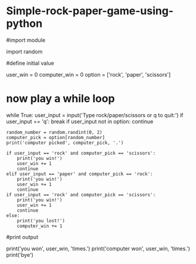 # Simple-rock-paper-game-using-python

#import module

import random

#define initial value

user_win = 0
computer_win = 0
option = ['rock', 'paper', 'scissors']

# now play a while loop

while True:
    user_input = input('Type rock/paper/scissors or q to quit:')
    if user_input == 'q':
        break
    if user_input not in option:
        continue

    random_number = random.randint(0, 2)
    computer_pick = option[random_number]
    print('computer picked', computer_pick, '.')

    if user_input == 'rock' and computer_pick == 'scissors':
        print('you win!')
        user_win += 1
        continue
    elif user_input == 'paper' and computer_pick == 'rock':
        print('you win!')
        user_win += 1
        continue
    if user_input == 'rock' and computer_pick == 'scissors':
        print('you win!')
        user_win += 1
        continue
    else:
        print('you lost!')
        computer_win += 1
        
#print output

print('you won', user_win, 'times.')
print('computer won', user_win, 'times.')
print('bye')
